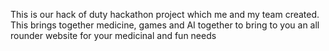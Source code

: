 This is our hack of duty hackathon project which me and my team created. This brings together medicine, games and AI together to bring to you an all rounder website for your medicinal and fun needs
